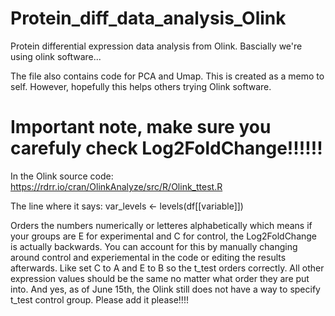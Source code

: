 # Protein_diff_data_analysis_Olink
Protein differential expression data analysis from Olink. Bascially we're using olink software... 

The file also contains code for PCA and Umap. This is created as a memo to self. However, hopefully this helps others trying Olink software. 

# Important note, make sure you carefuly check Log2FoldChange!!!!!! 
In the Olink source code: https://rdrr.io/cran/OlinkAnalyze/src/R/Olink_ttest.R 

The line where it says:
var_levels <- levels(df[[variable]])

Orders the numbers numerically or letteres alphabetically which means if your groups are E for experimental and C for control, the Log2FoldChange is actually backwards. You can account for this by manually changing around control and experiemental in the code or editing the results afterwards. Like set C to A and E to B so the t_test orders correctly. All other expression values should be the same no matter what order they are put into. And yes, as of June 15th, the Olink still does not have a way to specify t_test control group. Please add it please!!!!
